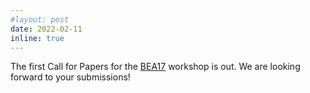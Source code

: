 ```yaml
---
#layout: post
date: 2022-02-11
inline: true
---
```


The first Call for Papers for the [BEA17](/bea/2022) workshop is out. We are looking forward to your submissions!